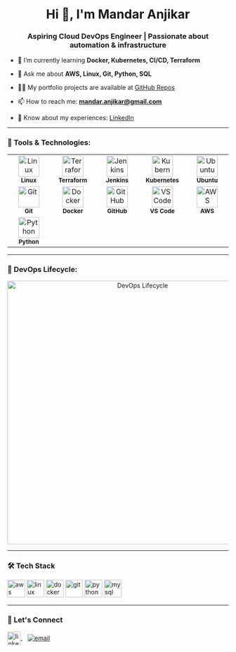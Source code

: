 <h1 align="center">Hi 👋, I'm Mandar Anjikar</h1>
<h3 align="center">Aspiring Cloud DevOps Engineer | Passionate about automation & infrastructure</h3>

- 🌱 I’m currently learning **Docker, Kubernetes, CI/CD, Terraform**

- 💬 Ask me about **AWS, Linux, Git, Python, SQL**

- 👨‍💻 My portfolio projects are available at [GitHub Repos](https://github.com/mandaranjikar?tab=repositories)

- 📫 How to reach me: **mandar.anjikar@gmail.com**

- 📄 Know about my experiences: [LinkedIn](https://www.linkedin.com/in/mandar-anjikar-97a3201b3)

---
<h3 align="left">🧰 Tools & Technologies:</h3>

<table>
  <tr>
    <td align="center" width="100">
      <img src="https://cdn.jsdelivr.net/gh/devicons/devicon/icons/linux/linux-original.svg" width="48" height="48" alt="Linux" />
      <br /><sub><b>Linux</b></sub>
    </td>
    <td align="center" width="100">
      <img src="https://www.vectorlogo.zone/logos/terraformio/terraformio-icon.svg" width="48" height="48" alt="Terraform" />
      <br /><sub><b>Terraform</b></sub>
    </td>
    <td align="center" width="100">
      <img src="https://cdn.jsdelivr.net/gh/devicons/devicon/icons/jenkins/jenkins-original.svg" width="48" height="48" alt="Jenkins" />
      <br /><sub><b>Jenkins</b></sub>
    </td>
    <td align="center" width="100">
      <img src="https://cdn.jsdelivr.net/gh/devicons/devicon/icons/kubernetes/kubernetes-plain.svg" width="48" height="48" alt="Kubernetes" />
      <br /><sub><b>Kubernetes</b></sub>
    </td>
    <td align="center" width="100">
      <img src="https://cdn.jsdelivr.net/gh/devicons/devicon/icons/ubuntu/ubuntu-plain.svg" width="48" height="48" alt="Ubuntu" />
      <br /><sub><b>Ubuntu</b></sub>
    </td>
  </tr>
  <tr>
    <td align="center" width="100">
      <img src="https://cdn.jsdelivr.net/gh/devicons/devicon/icons/git/git-original.svg" width="48" height="48" alt="Git" />
      <br /><sub><b>Git</b></sub>
    </td>
    <td align="center" width="100">
      <img src="https://cdn.jsdelivr.net/gh/devicons/devicon/icons/docker/docker-original.svg" width="48" height="48" alt="Docker" />
      <br /><sub><b>Docker</b></sub>
    </td>
    <td align="center" width="100">
      <img src="https://cdn.jsdelivr.net/gh/devicons/devicon/icons/github/github-original.svg" width="48" height="48" alt="GitHub" />
      <br /><sub><b>GitHub</b></sub>
    </td>
    <td align="center" width="100">
      <img src="https://cdn.jsdelivr.net/gh/devicons/devicon/icons/vscode/vscode-original.svg" width="48" height="48" alt="VS Code" />
      <br /><sub><b>VS Code</b></sub>
    </td>
    <td align="center" width="100">
      <img src="https://img.icons8.com/color/48/000000/amazon-web-services.png" width="48" height="48" alt="AWS" />
      <br /><sub><b>AWS</b></sub>
    </td>
  </tr>
  <tr>
    <td align="center" width="100">
      <img src="https://cdn.jsdelivr.net/gh/devicons/devicon/icons/python/python-original.svg" width="48" height="48" alt="Python" />
      <br /><sub><b>Python</b></sub>
    </td>
  </tr>
</table>

---

<h3 align="left">🔁 DevOps Lifecycle:</h3>

<p align="center">
  <img src="https://user-images.githubusercontent.com/74038190/212749245-232cf4f7-372f-43a5-9a53-8ef2937c8ce4.png" alt="DevOps Lifecycle" width="600"/>
</p>

---

### 🛠️ Tech Stack

<p align="left">
  <img src="https://img.icons8.com/color/48/000000/amazon-web-services.png" alt="aws" width="40" height="40"/>
  <img src="https://cdn.jsdelivr.net/gh/devicons/devicon/icons/linux/linux-original.svg" alt="linux" width="40" height="40"/>
  <img src="https://cdn.jsdelivr.net/gh/devicons/devicon/icons/docker/docker-original.svg" alt="docker" width="40" height="40"/>
  <img src="https://cdn.jsdelivr.net/gh/devicons/devicon/icons/git/git-original.svg" alt="git" width="40" height="40"/>
  <img src="https://cdn.jsdelivr.net/gh/devicons/devicon/icons/python/python-original.svg" alt="python" width="40" height="40"/>
  <img src="https://cdn.jsdelivr.net/gh/devicons/devicon/icons/mysql/mysql-original.svg" alt="mysql" width="40" height="40"/>
</p>

---


### 🔗 Let's Connect

<p align="left">
  <a href="https://www.linkedin.com/in/mandar-anjikar-97a3201b3/" target="blank">
    <img align="center" src="https://cdn.jsdelivr.net/gh/devicons/devicon/icons/linkedin/linkedin-original.svg" alt="linkedin" width="30" />
  </a>
  &nbsp;&nbsp;
  <a href="mailto:mandar.anjikar@gmail.com" target="blank">
    <img align="center" src="https://img.shields.io/badge/Email-D14836?style=for-the-badge&logo=gmail&logoColor=white" alt="email" />
  </a>
</p>
